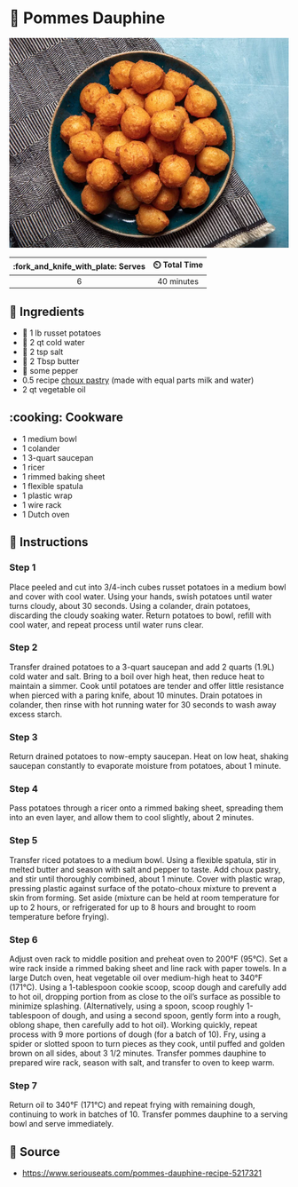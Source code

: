 # :potato: Pommes Dauphine

![Pommes Dauphine](../assets/images/pommes-dauphine.jpg)

| :fork_and_knife_with_plate: Serves | :timer_clock: Total Time |
|:----------------------------------:|:-----------------------: |
| 6 | 40 minutes |

## :salt: Ingredients

- :potato: 1 lb russet potatoes
- :ice_cube: 2 qt cold water
- :salt: 2 tsp salt
- :butter: 2 Tbsp butter
- :salt: some pepper
- 0.5 recipe [choux pastry][1] (made with equal parts milk and water)
- 2 qt vegetable oil

## :cooking: Cookware

- 1 medium bowl
- 1 colander
- 1 3-quart saucepan
- 1 ricer
- 1 rimmed baking sheet
- 1 flexible spatula
- 1 plastic wrap
- 1 wire rack
- 1 Dutch oven

## :pencil: Instructions

### Step 1

Place peeled and cut into 3/4-inch cubes russet potatoes in a medium bowl and cover with cool water. Using your hands,
swish potatoes until water turns cloudy, about 30 seconds. Using a colander, drain potatoes, discarding the cloudy
soaking water. Return potatoes to bowl, refill with cool water, and repeat process until water runs clear.

### Step 2

Transfer drained potatoes to a 3-quart saucepan and add 2 quarts (1.9L) cold water and salt. Bring to a boil over high
heat, then reduce heat to maintain a simmer. Cook until potatoes are tender and offer little resistance when pierced
with a paring knife, about 10 minutes. Drain potatoes in colander, then rinse with hot running water for 30 seconds to
wash away excess starch.

### Step 3

Return drained potatoes to now-empty saucepan. Heat on low heat, shaking saucepan constantly to evaporate moisture from
potatoes, about 1 minute.

### Step 4

Pass potatoes through a ricer onto a rimmed baking sheet, spreading them into an even layer, and allow them to cool
slightly, about 2 minutes.

### Step 5

Transfer riced potatoes to a medium bowl. Using a flexible spatula, stir in melted butter and season with salt and
pepper to taste. Add choux pastry, and stir until thoroughly combined, about 1 minute. Cover with plastic wrap, pressing
plastic against surface of the potato-choux mixture to prevent a skin from forming. Set aside (mixture can be held at
room temperature for up to 2 hours, or refrigerated for up to 8 hours and brought to room temperature before frying).

### Step 6

Adjust oven rack to middle position and preheat oven to 200°F (95°C). Set a wire rack inside a rimmed baking sheet and
line rack with paper towels. In a large Dutch oven, heat vegetable oil over medium-high heat to 340°F (171°C). Using a
1-tablespoon cookie scoop, scoop dough and carefully add to hot oil, dropping portion from as close to the oil’s
surface as possible to minimize splashing. (Alternatively, using a spoon, scoop roughly 1-tablespoon of dough, and using
a second spoon, gently form into a rough, oblong shape, then carefully add to hot oil). Working quickly, repeat process
with 9 more portions of dough (for a batch of 10). Fry, using a spider or slotted spoon to turn pieces as they cook,
until puffed and golden brown on all sides, about 3 1/2 minutes. Transfer pommes dauphine to prepared wire rack, season
with salt, and transfer to oven to keep warm.

### Step 7

Return oil to 340°F (171°C) and repeat frying with remaining dough, continuing to work in batches of 10. Transfer
pommes dauphine to a serving bowl and serve immediately.

## :link: Source

- <https://www.seriouseats.com/pommes-dauphine-recipe-5217321>

[1]: <../ingredients/pâte-à-choux.md>
